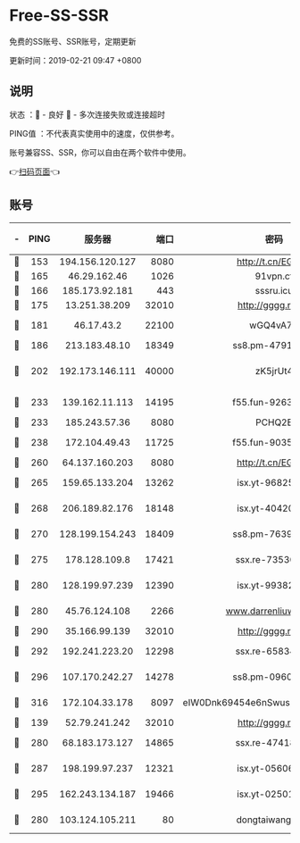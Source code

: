 # Free-SS-SSR

免费的SS账号、SSR账号，定期更新

更新时间：2019-02-21 09:47 +0800

## 说明

状态     ：🙂 - 良好 🙁 - 多次连接失败或连接超时

PING值   ：不代表真实使用中的速度，仅供参考。

账号兼容SS、SSR，你可以自由在两个软件中使用。

👉[扫码页面](https://liesauer.github.io/free-ss-ssr.github.io/)👈

## 账号

|-|PING|服务器|端口|密码|加密方式|区域|
|:----:|:----:|:-----:|-----:|:----:|:----:|:----:|
|🙂|153|194.156.120.127|8080|http://t.cn/EGJIyrl|rc4-md5|RU|
|🙂|165|46.29.162.46|1026|91vpn.cf|rc4-md5|RU|
|🙂|166|185.173.92.181|443|sssru.icu|rc4-md5|RU|
|🙂|175|13.251.38.209|32010|http://gggg.rocks|chacha20|SG|
|🙂|181|46.17.43.2|22100|wGQ4vA7D|aes-256-gcm|RU|
|🙂|186|213.183.48.10|18349|ss8.pm-47913593|rc4-md5|RU|
|🙂|202|192.173.146.111|40000|zK5jrUt4|chacha20-ietf-poly1305|US|
|🙂|233|139.162.11.113|14195|f55.fun-92630692|aes-256-cfb|SG|
|🙂|233|185.243.57.36|8080|PCHQ2E|rc4-md5|US|
|🙂|238|172.104.49.43|11725|f55.fun-90356904|aes-256-cfb|SG|
|🙂|260|64.137.160.203|8080|http://t.cn/EGJIyrl|rc4-md5|CA|
|🙂|265|159.65.133.204|13262|isx.yt-96825730|aes-256-cfb|SG|
|🙂|268|206.189.82.176|18148|isx.yt-40420921|aes-256-cfb|SG|
|🙂|270|128.199.154.243|18409|ss8.pm-76398770|aes-256-cfb|SG|
|🙂|275|178.128.109.8|17421|ssx.re-73530139|aes-256-cfb|SG|
|🙂|280|128.199.97.239|12390|isx.yt-99382145|aes-256-cfb|SG|
|🙂|280|45.76.124.108|2266|www.darrenliuwei.com|aes-256-cfb|AU|
|🙂|290|35.166.99.139|32010|http://gggg.rocks|chacha20|US|
|🙂|292|192.241.223.20|12298|ssx.re-65834373|aes-256-cfb|US|
|🙂|296|107.170.242.27|14278|ss8.pm-09602432|aes-256-cfb|US|
|🙂|316|172.104.33.178|8097|eIW0Dnk69454e6nSwuspv9DmS201tQ0D|aes-256-cfb|SG|
|🙂|139|52.79.241.242|32010|http://gggg.rocks|chacha20|KR|
|🙂|280|68.183.173.127|14865|ssx.re-47418589|aes-256-cfb|US|
|🙂|287|198.199.97.237|12321|isx.yt-05606768|aes-256-cfb|US|
|🙂|295|162.243.134.187|19466|isx.yt-02501963|aes-256-cfb|US|
|🙁|280|103.124.105.211|80|dongtaiwang.com|aes-256-cfb|US|
